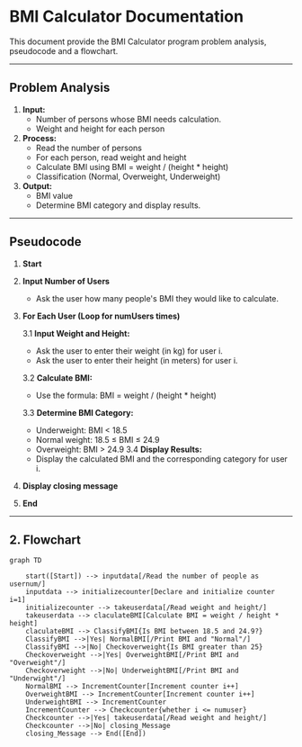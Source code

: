 # BMI Calculator Documentation

This document provide the BMI Calculator program problem analysis, pseudocode and a flowchart.

---
## Problem Analysis

1. **Input:**
    - Number of persons whose BMI needs calculation.
    - Weight and height for each person
2. **Process:**
    - Read the number of persons
    - For each person, read weight and height
    - Calculate BMI using BMI = weight / (height * height)
    - Classification (Normal, Overweight, Underweight)
2. **Output:**
    - BMI value
    - Determine BMI category and display results.
---
## Pseudocode 

1. **Start**
2. **Input Number of Users**
    - Ask the user how many people's BMI they would like to calculate.
3. **For Each User (Loop for numUsers times)**

    3.1 **Input Weight and Height:**
    - Ask the user to enter their weight (in kg) for user i.
    - Ask the user to enter their height (in meters) for user i.

    3.2 **Calculate BMI:**
    - Use the formula: BMI = weight / (height * height)
    
    3.3 **Determine BMI Category:**
    - Underweight: BMI < 18.5
    - Normal weight: 18.5 ≤ BMI ≤ 24.9
    - Overweight: BMI > 24.9
    3.4 **Display Results:**
    - Display the calculated BMI and the corresponding category for user i.
4. **Display closing message** 
5. **End**
---

## 2. Flowchart


```mermaid
graph TD
   
    start([Start]) --> inputdata[/Read the number of people as usernum/]
    inputdata --> initializecounter[Declare and initialize counter i=1]
    initializecounter --> takeuserdata[/Read weight and height/]
    takeuserdata --> claculateBMI[Calculate BMI = weight / height * height]
    claculateBMI --> ClassifyBMI{Is BMI between 18.5 and 24.9?}
    ClassifyBMI -->|Yes| NormalBMI[/Print BMI and "Normal"/]
    ClassifyBMI -->|No| Checkoverweight{Is BMI greater than 25}
    Checkoverweight -->|Yes| OverweightBMI[/Print BMI and "Overweight"/]
    Checkoverweight -->|No| UnderweightBMI[/Print BMI and "Underwight"/]
    NormalBMI --> IncrementCounter[Increment counter i++]
    OverweightBMI --> IncrementCounter[Increment counter i++]
    UnderweightBMI --> IncrementCounter
    IncrementCounter --> Checkcounter{whether i <= numuser}
    Checkcounter -->|Yes| takeuserdata[/Read weight and height/]
    Checkcounter -->|No| closing_Message
    closing_Message --> End([End])

    
